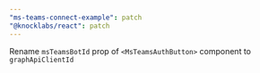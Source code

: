```yaml
---
"ms-teams-connect-example": patch
"@knocklabs/react": patch
---
```


Rename `msTeamsBotId` prop of `<MsTeamsAuthButton>` component to `graphApiClientId`
